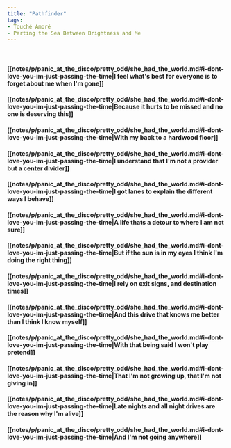 ```yaml
---
title: "Pathfinder"
tags:
- Touché Amoré
- Parting the Sea Between Brightness and Me
---
```

&nbsp;
#### [[notes/p/panic_at_the_disco/pretty_odd/she_had_the_world.md#i-dont-love-you-im-just-passing-the-time|I feel what's best for everyone is to forget about me when I'm gone]]
#### [[notes/p/panic_at_the_disco/pretty_odd/she_had_the_world.md#i-dont-love-you-im-just-passing-the-time|Because it hurts to be missed and no one is deserving this]]
#### [[notes/p/panic_at_the_disco/pretty_odd/she_had_the_world.md#i-dont-love-you-im-just-passing-the-time|With my back to a hardwood floor]]
#### [[notes/p/panic_at_the_disco/pretty_odd/she_had_the_world.md#i-dont-love-you-im-just-passing-the-time|I understand that I'm not a provider but a center divider]]
#### [[notes/p/panic_at_the_disco/pretty_odd/she_had_the_world.md#i-dont-love-you-im-just-passing-the-time|I got lanes to explain the different ways I behave]]
#### [[notes/p/panic_at_the_disco/pretty_odd/she_had_the_world.md#i-dont-love-you-im-just-passing-the-time|A life thats a detour to where I am not sure]]
#### [[notes/p/panic_at_the_disco/pretty_odd/she_had_the_world.md#i-dont-love-you-im-just-passing-the-time|But if the sun is in my eyes I think I'm doing the right thing]]
#### [[notes/p/panic_at_the_disco/pretty_odd/she_had_the_world.md#i-dont-love-you-im-just-passing-the-time|I rely on exit signs, and destination times]]
#### [[notes/p/panic_at_the_disco/pretty_odd/she_had_the_world.md#i-dont-love-you-im-just-passing-the-time|And this drive that knows me better than I think I know myself]]
#### [[notes/p/panic_at_the_disco/pretty_odd/she_had_the_world.md#i-dont-love-you-im-just-passing-the-time|With that being said I won't play pretend]]
#### [[notes/p/panic_at_the_disco/pretty_odd/she_had_the_world.md#i-dont-love-you-im-just-passing-the-time|That I'm not growing up, that I'm not giving in]]
#### [[notes/p/panic_at_the_disco/pretty_odd/she_had_the_world.md#i-dont-love-you-im-just-passing-the-time|Late nights and all night drives are the reason why I'm alive]]
#### [[notes/p/panic_at_the_disco/pretty_odd/she_had_the_world.md#i-dont-love-you-im-just-passing-the-time|And I'm not going anywhere]]
